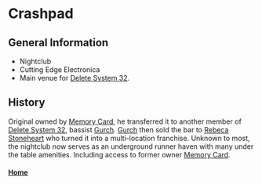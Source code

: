 # Crashpad

## General Information
- Nightclub
- Cutting Edge Electronica
- Main venue for [Delete System 32](../OtherOrganizations/DeleteSystem32.md).

## History
Original owned by [Memory Card](../Characters/MemoryCard.md), he transferred it to another member of
[Delete System 32](../OtherOrganizations/DeleteSystem32.md), bassist [Gurch](../Contacts/Gurch.md). [Gurch](../Contacts/Gurch.md) then sold the bar to [Rebeca Stoneheart](../Contacts/RebecaStoneheart.md) who turned it into a multi-location franchise. Unknown to most, the nightclub now serves as an underground runner haven with many under the table amenities. Including access to former owner [Memory Card](../Characters/MemoryCard.md).

#### [Home](Locations.md)